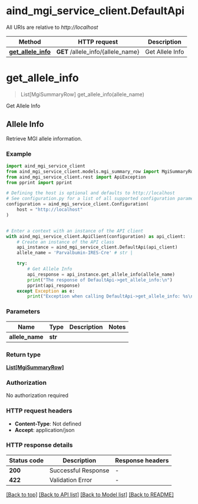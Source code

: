 # aind_mgi_service_client.DefaultApi

All URIs are relative to *http://localhost*

Method | HTTP request | Description
------------- | ------------- | -------------
[**get_allele_info**](DefaultApi.md#get_allele_info) | **GET** /allele_info/{allele_name} | Get Allele Info


# **get_allele_info**
> List[MgiSummaryRow] get_allele_info(allele_name)

Get Allele Info

## Allele Info
Retrieve MGI allele information.

### Example


```python
import aind_mgi_service_client
from aind_mgi_service_client.models.mgi_summary_row import MgiSummaryRow
from aind_mgi_service_client.rest import ApiException
from pprint import pprint

# Defining the host is optional and defaults to http://localhost
# See configuration.py for a list of all supported configuration parameters.
configuration = aind_mgi_service_client.Configuration(
    host = "http://localhost"
)


# Enter a context with an instance of the API client
with aind_mgi_service_client.ApiClient(configuration) as api_client:
    # Create an instance of the API class
    api_instance = aind_mgi_service_client.DefaultApi(api_client)
    allele_name = 'Parvalbumin-IRES-Cre' # str | 

    try:
        # Get Allele Info
        api_response = api_instance.get_allele_info(allele_name)
        print("The response of DefaultApi->get_allele_info:\n")
        pprint(api_response)
    except Exception as e:
        print("Exception when calling DefaultApi->get_allele_info: %s\n" % e)
```



### Parameters


Name | Type | Description  | Notes
------------- | ------------- | ------------- | -------------
 **allele_name** | **str**|  | 

### Return type

[**List[MgiSummaryRow]**](MgiSummaryRow.md)

### Authorization

No authorization required

### HTTP request headers

 - **Content-Type**: Not defined
 - **Accept**: application/json

### HTTP response details

| Status code | Description | Response headers |
|-------------|-------------|------------------|
**200** | Successful Response |  -  |
**422** | Validation Error |  -  |

[[Back to top]](#) [[Back to API list]](../README.md#documentation-for-api-endpoints) [[Back to Model list]](../README.md#documentation-for-models) [[Back to README]](../README.md)

